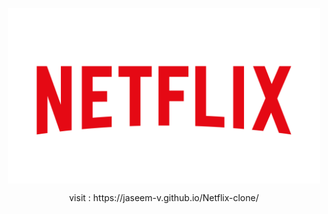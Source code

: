 <P align="center" > <img align="center" src="src/assets/logo.png" width="500rem" /> <p>

<p align="center" > visit : https://jaseem-v.github.io/Netflix-clone/ </p>
